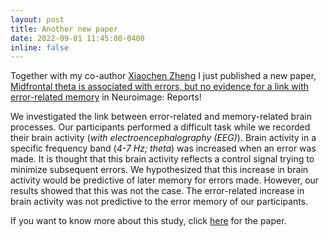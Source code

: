 ```yaml
---
layout: post
title: Another new paper
date: 2022-09-01 11:45:00-0400
inline: false
---
```


Together with my co-author <a href="https://xiaochenzheng.github.io/">Xiaochen Zheng</a> I just published a new paper, <a href="https://doi.org/10.1016/j.ynirp.2022.100129">Midfrontal theta is associated with errors, but no evidence for a link with error-related memory</a> in Neuroimage: Reports!

We investigated the link between error-related and memory-related brain processes. Our participants performed a difficult task while we recorded their brain activity (<i>with electroencephalography (EEG)</i>). Brain activity in a specific frequency band (<i>4-7 Hz; theta</i>) was increased when an error was made. It is thought that this brain activity reflects a control signal trying to minimize subsequent errors. We hypothesized that this increase in brain activity would be predictive of later memory for errors made. However, our results showed that this was not the case. The error-related increase in brain activity was not predictive to the error memory of our participants.

If you want to know more about this study, click <a href="https://doi.org/10.1016/j.ynirp.2022.100129">here</a> for the paper.



